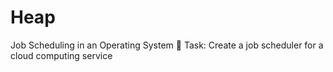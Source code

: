 # Heap
Job Scheduling in an Operating System 📌 Task: Create a job scheduler for a cloud computing service

